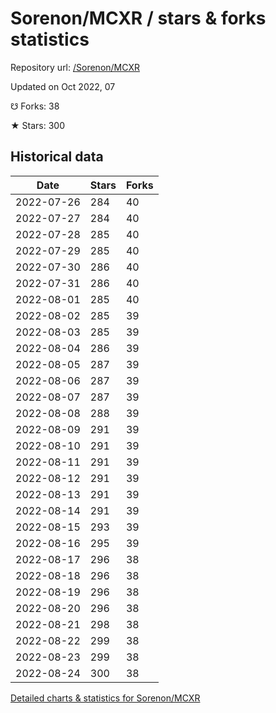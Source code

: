# Sorenon/MCXR / stars & forks statistics

Repository url: [/Sorenon/MCXR](https://github.com/Sorenon/MCXR)

Updated on Oct 2022, 07

☋ Forks: 38

★ Stars: 300

## Historical data
| Date | Stars | Forks |
|------|-------|-------|
| 2022-07-26 | 284 | 40 | 
| 2022-07-27 | 284 | 40 | 
| 2022-07-28 | 285 | 40 | 
| 2022-07-29 | 285 | 40 | 
| 2022-07-30 | 286 | 40 | 
| 2022-07-31 | 286 | 40 | 
| 2022-08-01 | 285 | 40 | 
| 2022-08-02 | 285 | 39 | 
| 2022-08-03 | 285 | 39 | 
| 2022-08-04 | 286 | 39 | 
| 2022-08-05 | 287 | 39 | 
| 2022-08-06 | 287 | 39 | 
| 2022-08-07 | 287 | 39 | 
| 2022-08-08 | 288 | 39 | 
| 2022-08-09 | 291 | 39 | 
| 2022-08-10 | 291 | 39 | 
| 2022-08-11 | 291 | 39 | 
| 2022-08-12 | 291 | 39 | 
| 2022-08-13 | 291 | 39 | 
| 2022-08-14 | 291 | 39 | 
| 2022-08-15 | 293 | 39 | 
| 2022-08-16 | 295 | 39 | 
| 2022-08-17 | 296 | 38 | 
| 2022-08-18 | 296 | 38 | 
| 2022-08-19 | 296 | 38 | 
| 2022-08-20 | 296 | 38 | 
| 2022-08-21 | 298 | 38 | 
| 2022-08-22 | 299 | 38 | 
| 2022-08-23 | 299 | 38 | 
| 2022-08-24 | 300 | 38 | 


[Detailed charts & statistics for Sorenon/MCXR](https://reviewgithub.com/rep/Sorenon/MCXR)
